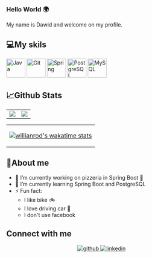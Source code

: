 ### Hello World :earth_africa:

My name is Dawid and welcome on my profile.

## :computer:My skils

<div>  
  <img src="https://profilinator.rishav.dev/skills-assets/java-original-wordmark.svg" alt="Java" height="50" style="margin= 50"/>  
  <img src="https://profilinator.rishav.dev/skills-assets/git-scm-icon.svg" alt="Git" height="50" style="margin= 50"/>  
  <img src="https://profilinator.rishav.dev/skills-assets/springio-icon.svg" alt="Spring" height="50" style="margin= 50"/> 
  <img src="https://profilinator.rishav.dev/skills-assets/postgresql-original-wordmark.svg" alt="PostgreSQL" height="50" style="margin= 50"/>  
  <img src="https://profilinator.rishav.dev/skills-assets/mysql-original-wordmark.svg" alt="MySQL" height="50" style="margin= 50"/>  
</div>

## :chart_with_upwards_trend:Github Stats  
<table><tr><td>
<div align="center"><img src="https://github-readme-stats.vercel.app/api?username=DawidLachor&show_icons=true&count_private=true&hide_border=true" align="center" /></div>
  </td><td>
<div align="center"><img src="https://github-readme-stats.vercel.app/api/top-langs/?username=DawidLachor&hide_border=true&layout=compact" align="center" /></div>  
  </td></tr></table>
  <table align="center">
  <tr><td align="center">
<div align="center">
  
[![willianrod's wakatime stats](https://github-readme-stats.vercel.app/api/wakatime?username=Skorpionv1)](https://github.com/anuraghazra/github-readme-stats)
</div>
</td></tr></table>

## :book:About me
- 🔭 I’m currently working on pizzeria in Spring Boot :pizza:
- 🌱 I’m currently learning Spring Boot and PostgreSQL 
- ⚡ Fun fact: 
  * I like bike :bike:
  * I love driving car :car:
  * I don't use facebook

## Connect with me  
<div align="center">
<a href="https://github.com/DawidLachor" target="_blank">
<img src=https://img.shields.io/badge/github-%2324292e.svg?&style=for-the-badge&logo=github&logoColor=white alt=github style="margin-bottom: 5px;" />
</a>
<a href="https://linkedin.com/in/dawid-lachor" target="_blank">
<img src=https://img.shields.io/badge/linkedin-%231E77B5.svg?&style=for-the-badge&logo=linkedin&logoColor=white alt=linkedin style="margin-bottom: 5px;" />
</a>  
</div>  

<!--
**DawidLachor/DawidLachor** is a ✨ _special_ ✨ repository because its `README.md` (this file) appears on your GitHub profile.

Here are some ideas to get you started:

- 🔭 I’m currently working on ...
- 🌱 I’m currently learning ...
- 👯 I’m looking to collaborate on ...
- 🤔 I’m looking for help with ...
- 💬 Ask me about ...
- 📫 How to reach me: ...
- 😄 Pronouns: ...
- ⚡ Fun fact: ...
-->
